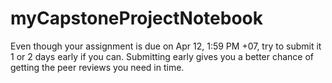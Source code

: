# myCapstoneProjectNotebook
Even though your assignment is due on Apr 12, 1:59 PM +07, try to submit it 1 or 2 days early if you can. Submitting early gives you a better chance of getting the peer reviews you need in time.
